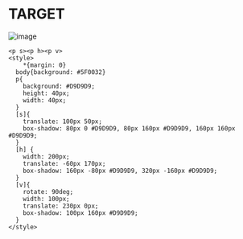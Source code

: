 # TARGET

![image](https://github.com/gaschneider/cssbattle/assets/16023844/119cb1ed-50ba-4509-9a0b-b5da1524db01)

```
<p s><p h><p v>
<style>
    *{margin: 0}
  body{background: #5F0032}
  p{
    background: #D9D9D9;
    height: 40px;
    width: 40px;
  }
  [s]{
    translate: 100px 50px;
    box-shadow: 80px 0 #D9D9D9, 80px 160px #D9D9D9, 160px 160px #D9D9D9;
  }
  [h] {
    width: 200px;
    translate: -60px 170px;
    box-shadow: 160px -80px #D9D9D9, 320px -160px #D9D9D9;
  }
  [v]{
    rotate: 90deg;
    width: 100px;
    translate: 230px 0px;
    box-shadow: 100px 160px #D9D9D9;
  }
</style>
```
